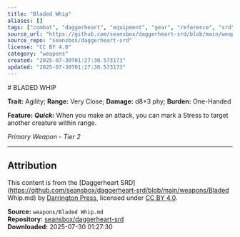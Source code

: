 ```yaml
---
title: "Bladed Whip"
aliases: []
tags: ["combat", "daggerheart", "equipment", "gear", "reference", "srd", "ttrpg", "weapon"]
source_url: "https://github.com/seansbox/daggerheart-srd/blob/main/weapons/Bladed Whip.md"
source_repo: "seansbox/daggerheart-srd"
license: "CC BY 4.0"
category: "weapons"
created: "2025-07-30T01:27:30.573173"
updated: "2025-07-30T01:27:30.573173"
---
```


﻿# BLADED WHIP

**Trait:** Agility; **Range:** Very Close; **Damage:** d8+3 phy; **Burden:** One-Handed

**Feature:** ***Quick:*** When you make an attack, you can mark a Stress to target another creature within range.

*Primary Weapon - Tier 2*

---

## Attribution

This content is from the [Daggerheart SRD](https://github.com/seansbox/daggerheart-srd/blob/main/weapons/Bladed Whip.md) by [Darrington Press](https://darringtonpress.com/), licensed under [CC BY 4.0](https://creativecommons.org/licenses/by/4.0/).

**Source:** `weapons/Bladed Whip.md`  
**Repository:** [seansbox/daggerheart-srd](https://github.com/seansbox/daggerheart-srd)  
**Downloaded:** 2025-07-30 01:27:30

